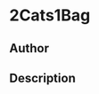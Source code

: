 # 2Cats1Bag

## Author

<!-- Insert Your Name Here -->

## Description

<!-- Describe your example here -->
